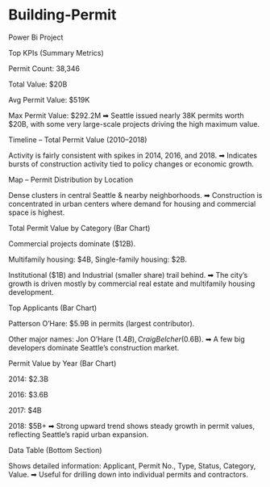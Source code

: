 # Building-Permit
Power Bi Project


Top KPIs (Summary Metrics)

Permit Count: 38,346

Total Value: $20B

Avg Permit Value: $519K

Max Permit Value: $292.2M
➡ Seattle issued nearly 38K permits worth $20B, with some very large-scale projects driving the high maximum value.

Timeline – Total Permit Value (2010–2018)

Activity is fairly consistent with spikes in 2014, 2016, and 2018.
➡ Indicates bursts of construction activity tied to policy changes or economic growth.

Map – Permit Distribution by Location

Dense clusters in central Seattle & nearby neighborhoods.
➡ Construction is concentrated in urban centers where demand for housing and commercial space is highest.

Total Permit Value by Category (Bar Chart)

Commercial projects dominate ($12B).

Multifamily housing: $4B, Single-family housing: $2B.

Institutional ($1B) and Industrial (smaller share) trail behind.
➡ The city’s growth is driven mostly by commercial real estate and multifamily housing development.

Top Applicants (Bar Chart)

Patterson O’Hare: $5.9B in permits (largest contributor).

Other major names: Jon O’Hare ($1.4B), Craig Belcher ($0.6B).
➡ A few big developers dominate Seattle’s construction market.

Permit Value by Year (Bar Chart)

2014: $2.3B

2016: $3.6B

2017: $4B

2018: $5B+
➡ Strong upward trend shows steady growth in permit values, reflecting Seattle’s rapid urban expansion.

Data Table (Bottom Section)

Shows detailed information: Applicant, Permit No., Type, Status, Category, Value.
➡ Useful for drilling down into individual permits and contractors.
